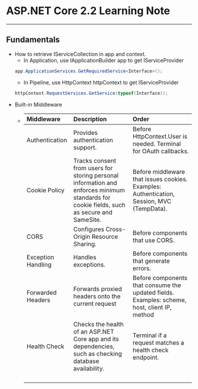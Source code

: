 # ASP.NET Core 2.2 Learning Note

---

## Fundamentals

- How to retrieve IServiceCollection in app and context.
    + In Application, use IApplicationBuilder app to get IServiceProvider
    ```csharp
    app.ApplicationServices.GetRequiredService<Interface>();
    ```
    + In Pipeline, use HttpContext httpContext to get IServiceProvider
    ```csharp
    httpContext.RequestServices.GetService(typeof(Interface));
    ```
- Built-in Middleware
    +  | Middleware | Description | Order |
        |:---|:---|:---|
        | Authentication | Provides authentication support. | Before HttpContext.User is needed. Terminal for OAuth callbacks. |
        | Cookie Policy | Tracks consent from users for storing personal information and enforces minimum standards for cookie fields, such as secure and SameSite. | Before middleware that issues cookies. Examples: Authentication, Session, MVC (TempData). |
        | CORS | Configures Cross-Origin Resource Sharing. | Before components that use CORS. |
        | Exception Handling | Handles exceptions. | Before components that generate errors. |
        | Forwarded Headers | Forwards proxied headers onto the current request | Before components that consume the updated fields. Examples: scheme, host, client IP, method |
        | Health Check | Checks the health of an ASP.NET Core app and its dependencies, such as checking database availability. | Terminal if a request matches a health check endpoint. |
        |  |  |  |
        |  |  |  |
        |  |  |  |
        |  |  |  |




